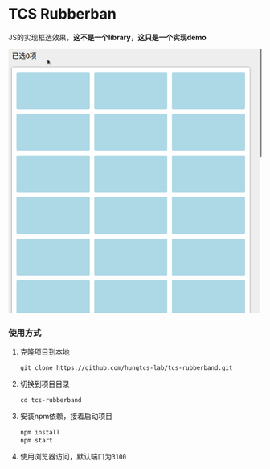 TCS Rubberban
====

JS的实现框选效果，**这不是一个library，这只是一个实现demo**

![](./demo.gif)

### 使用方式
1. 克隆项目到本地
    ```shell
    git clone https://github.com/hungtcs-lab/tcs-rubberband.git
    ```
2. 切换到项目目录
    ```shell
    cd tcs-rubberband
    ```
3. 安装npm依赖，接着启动项目
    ```shell
    npm install
    npm start
    ```
4. 使用浏览器访问，默认端口为`3100`
